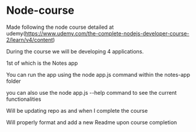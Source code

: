 # Node-course
Made following the node course detailed at udemy(https://www.udemy.com/the-complete-nodejs-developer-course-2/learn/v4/content)


During the course we will be developing 4 applications.

1st of which is the Notes app

You can run the app using the node app.js command within the notes-app folder

you can also use the node app.js --help command to see the current functionalities

Will be updating repo as and when I complete the course


Will properly format and add a new Readme upon course completion

